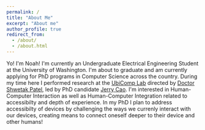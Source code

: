 ```yaml
---
permalink: /
title: "About Me"
excerpt: "About me"
author_profile: true
redirect_from: 
  - /about/
  - /about.html
---
```


Yo! I'm Noah! I'm currently an Undergraduate Electrical Engineering Student at the University of Washington. I'm about to graduate and am currently applying for PhD programs in Computer Science across the country. During my time here I performed research at the [UbiComp Lab](https://ubicomplab.cs.washington.edu/) directed by [Doctor Shwetak Patel](https://homes.cs.washington.edu/~shwetak/), led by PhD candidate [Jerry Cao](https://jerrycao22.github.io/). I'm interested in Human-Computer Interaction as well as Human-Computer Integration related to accessibilty and depth of experience. In my PhD I plan to address accessibilty of devices by challenging the ways we currenly interact with our devices, creating means to connect oneself deeper to their device and other humans!

